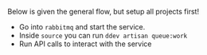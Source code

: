 Below is given the general flow, but setup all projects first!

- Go into `rabbitmq` and start the service.
- Inside `source` you can run `ddev artisan queue:work`
- Run API calls to interact with the service
